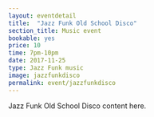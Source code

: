 ```yaml
---
layout: eventdetail
title:  "Jazz Funk Old School Disco"
section_title: Music event
bookable: yes
price: 10
time: 7pm-10pm
date: 2017-11-25
type: Jazz Funk music
image: jazzfunkdisco
permalink: event/jazzfunkdisco
---
```


Jazz Funk Old School Disco content here.
